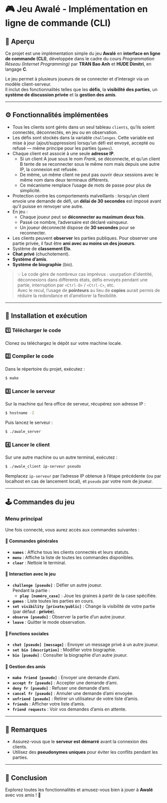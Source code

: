 # 🎮 Jeu Awalé - Implémentation en ligne de commande (CLI)

## 🧭 Aperçu

Ce projet est une implémentation simple du jeu **Awalé** en **interface en ligne de commande (CLI)**, développée dans le cadre du cours *Programmation Réseau (Internet Programming)* par **TRAN Bao Anh** et **HUDE Dimitri**, en langage **C**.

Le jeu permet à plusieurs joueurs de se connecter et d’interagir via un modèle client-serveur.  
Il inclut des fonctionnalités telles que les **défis**, la **visibilité des parties**, un **système de discussion privée** et la **gestion des amis**.

---

## ⚙️ Fonctionnalités implémentées

- Tous les clients sont gérés dans un seul tableau `clients`, qu’ils soient connectés, déconnectés, en jeu ou en observation.  
- Les défis sont stockés dans la variable `challenges`. Cette variable est mise à jour (ajout/suppression) lorsqu’un défi est envoyé, accepté ou refusé — même principe pour les parties (`games`).  
- Chaque client est associé à une seule **adresse IP**.  
  - Si un client A joue sous le nom *Frank*, se déconnecte, et qu’un client B tente de se reconnecter sous le même nom mais depuis une autre IP, la connexion est refusée.  
  - De même, un même client ne peut pas ouvrir deux sessions avec le même nom dans deux terminaux différents.  
  - Ce mécanisme remplace l’usage de mots de passe pour plus de simplicité.  
- Protection contre les comportements malveillants : lorsqu’un client envoie une demande de défi, un **délai de 30 secondes** est imposé avant qu’il puisse en renvoyer une autre.  
- En jeu :  
  - Chaque joueur peut se **déconnecter au maximum deux fois**.  
  - Passé ce nombre, l’adversaire est déclaré vainqueur.  
  - Un joueur déconnecté dispose de **30 secondes** pour se reconnecter.  
- Les clients peuvent **observer** les parties publiques. Pour observer une partie privée, il faut être **ami avec au moins un des joueurs**.  
- Système de **classement Elo**.  
- **Chat privé** (chuchotement).  
- **Système d’amis**.  
- **Système de biographie** (bio).  

> 💡 Le code gère de nombreux cas imprévus : usurpation d’identité, déconnexions dans différents états, défis envoyés pendant une partie, interruption par `<Ctrl-D>` / `<Ctrl-C>`, etc.  
> Avec le recul, l’usage de **pointeurs** au lieu de **copies** aurait permis de réduire la redondance et d’améliorer la flexibilité.

---

## 🚀 Installation et exécution

### 1️⃣ Télécharger le code
Clonez ou téléchargez le dépôt sur votre machine locale.

### 2️⃣ Compiler le code
Dans le répertoire du projet, exécutez :
```bash
$ make
```

### 3️⃣ Lancer le serveur
Sur la machine qui fera office de serveur, récupérez son adresse IP :
```bash
$ hostname -I
```
Puis lancez le serveur :
```bash
$ ./awale_server
```

### 4️⃣ Lancer le client
Sur une autre machine ou un autre terminal, exécutez :
```bash
$ ./awale_client ip-serveur pseudo
```

Remplacez `ip-serveur` par l’adresse IP obtenue à l’étape précédente (ou par localhost en cas de lancement local), et `pseudo` par votre nom de joueur.

---

## 🕹️ Commandes du jeu

### Menu principal
Une fois connecté, vous aurez accès aux commandes suivantes :

#### 🔧 Commandes générales
- **`names`** : Affiche tous les clients connectés et leurs statuts.  
- **`menu`** : Affiche la liste de toutes les commandes disponibles.  
- **`clear`** : Nettoie le terminal.  

#### 🎯 Interaction avec le jeu
- **`challenge [pseudo]`** : Défier un autre joueur.  
  Pendant la partie :
  - **`play [numéro_case]`** : Joue les graines à partir de la case spécifiée.  
- **`games`** : Liste toutes les parties en cours.  
- **`set visibility [private/public]`** : Change la visibilité de votre partie (par défaut : **privée**).  
- **`observe [pseudo]`** : Observer la partie d’un autre joueur.  
- **`leave`** : Quitter le mode observation.  

#### 💬 Fonctions sociales
- **`chat [pseudo] [message]`** : Envoyer un message privé à un autre joueur.  
- **`set bio [description]`** : Modifier votre biographie.  
- **`bio [pseudo]`** : Consulter la biographie d’un autre joueur.  

#### 🤝 Gestion des amis
- **`make friend [pseudo]`** : Envoyer une demande d’ami.  
- **`accept fr [pseudo]`** : Accepter une demande d’ami.  
- **`deny fr [pseudo]`** : Refuser une demande d’ami.  
- **`cancel fr [pseudo]`** : Annuler une demande d’ami envoyée.  
- **`unfriend [pseudo]`** : Retirer un utilisateur de votre liste d’amis.  
- **`friends`** : Afficher votre liste d’amis.  
- **`friend requests`** : Voir vos demandes d’amis en attente.  

---

## 📝 Remarques

- Assurez-vous que le **serveur est démarré** avant la connexion des clients.  
- Utilisez des **pseudonymes uniques** pour éviter les conflits pendant les parties.  

---

## 🎉 Conclusion

Explorez toutes les fonctionnalités et amusez-vous bien à jouer à **Awalé** avec vos amis ! 🌱  